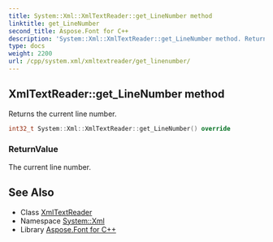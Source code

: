```yaml
---
title: System::Xml::XmlTextReader::get_LineNumber method
linktitle: get_LineNumber
second_title: Aspose.Font for C++
description: 'System::Xml::XmlTextReader::get_LineNumber method. Returns the current line number in C++.'
type: docs
weight: 2200
url: /cpp/system.xml/xmltextreader/get_linenumber/
---
```

## XmlTextReader::get_LineNumber method


Returns the current line number.

```cpp
int32_t System::Xml::XmlTextReader::get_LineNumber() override
```


### ReturnValue

The current line number.

## See Also

* Class [XmlTextReader](../)
* Namespace [System::Xml](../../)
* Library [Aspose.Font for C++](../../../)
